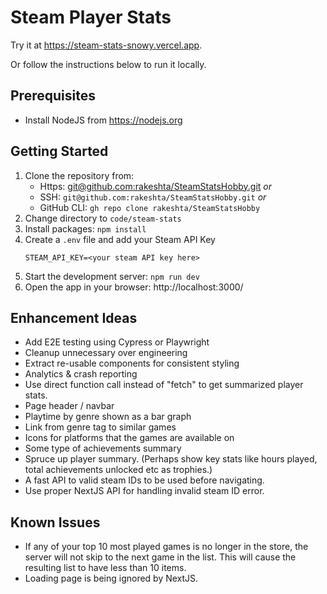 # Steam Player Stats

Try it at https://steam-stats-snowy.vercel.app.

Or follow the instructions below to run it locally.

## Prerequisites

- Install NodeJS from https://nodejs.org

## Getting Started

1. Clone the repository from:
   - Https: [git@github.com:rakeshta/SteamStatsHobby.git](https://github.com/rakeshta/SteamStatsHobby.git) _or_
   - SSH: `git@github.com:rakeshta/SteamStatsHobby.git` _or_
   - GitHub CLI: `gh repo clone rakeshta/SteamStatsHobby`
2. Change directory to `code/steam-stats`
3. Install packages: `npm install`
4. Create a `.env` file and add your Steam API Key
   ```
   STEAM_API_KEY=<your steam API key here>
   ```
5. Start the development server: `npm run dev`
6. Open the app in your browser: http://localhost:3000/


## Enhancement Ideas

- Add E2E testing using Cypress or Playwright
- Cleanup unnecessary over engineering
- Extract re-usable components for consistent styling
- Analytics & crash reporting
- Use direct function call instead of "fetch" to get summarized player stats.
- Page header / navbar
- Playtime by genre shown as a bar graph
- Link from genre tag to similar games
- Icons for platforms that the games are available on
- Some type of achievements summary
- Spruce up player summary. (Perhaps show key stats like hours played, total achievements unlocked etc as trophies.)
- A fast API to valid steam IDs to be used before navigating.
- Use proper NextJS API for handling invalid steam ID error.

## Known Issues

- If any of your top 10 most played games is no longer in the store, the server will not skip to the next game in the
  list. This will cause the resulting list to have less than 10 items.
- Loading page is being ignored by NextJS.
